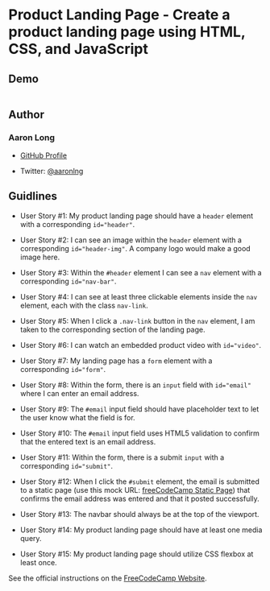 # Product Landing Page - Create a product landing page using HTML, CSS, and JavaScript

## Demo

![]()

## Author

### Aaron Long

- [GitHub Profile](https://github.com/aaronlng/)

- Twitter: [@aaronlng](https://twitter.com/aaronlng)

## Guidlines

- User Story #1: My product landing page should have a `header` element with a corresponding `id="header"`.

- User Story #2: I can see an image within the `header` element with a corresponding `id="header-img"`. A company logo would make a good image here.

- User Story #3: Within the `#header` element I can see a `nav` element with a corresponding `id="nav-bar"`.

- User Story #4: I can see at least three clickable elements inside the `nav` element, each with the class `nav-link`.

- User Story #5: When I click a `.nav-link` button in the `nav` element, I am taken to the corresponding section of the landing page.

- User Story #6: I can watch an embedded product video with `id="video"`.

- User Story #7: My landing page has a `form` element with a corresponding `id="form"`.

- User Story #8: Within the form, there is an `input` field with `id="email"` where I can enter an email address.

- User Story #9: The `#email` input field should have placeholder text to let the user know what the field is for.

- User Story #10: The `#email` input field uses HTML5 validation to confirm that the entered text is an email address.

- User Story #11: Within the form, there is a submit `input` with a corresponding `id="submit"`.

- User Story #12: When I click the `#submit` element, the email is submitted to a static page (use this mock URL: [freeCodeCamp Static Page](https://www.freecodecamp.com/email-submit)) that confirms the email address was entered and that it posted successfully.

- User Story #13: The navbar should always be at the top of the viewport.

- User Story #14: My product landing page should have at least one media query.

- User Story #15: My product landing page should utilize CSS flexbox at least once.

See the official instructions on the [FreeCodeCamp Website](https://www.freecodecamp.org/learn/responsive-web-design/responsive-web-design-projects/build-a-product-landing-page).
